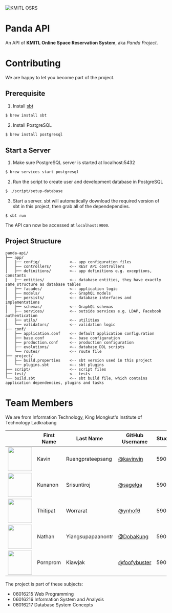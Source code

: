 ![KMITL OSRS](https://zartre.com/files/KMITL-OSRS.png)
# Panda API

An API of **KMITL Online Space Reservation System**, aka _Panda Project_.

# Contributing

We are happy to let you become part of the project.

## Prerequisite

1. Install [sbt](https://www.scala-sbt.org/index.html)
```bash
$ brew install sbt
```

2. Install PostgreSQL
```bash
$ brew install postgresql
```

## Start a Server

1. Make sure PostgreSQL server is started at localhost:5432
```bash
$ brew services start postgresql
```

2. Run the script to create user and development database in PostgreSQL
```bash
$ ./script/setup-database
```

3. Start a server. sbt will automatically download the required version of sbt in this project, then grab all of the dependependies.
```
$ sbt run
```

The API can now be accessed at `localhost:9000`.

## Project Structure

```
panda-api/
├── app/
│   ├── config/             <-- app configuration files
│   ├── controllers/        <-- REST API controllers
│   ├── definitions/        <-- app definitions e.g. exceptions, constants
│   ├── entities/           <-- database entities, they have exactly same structure as database tables
│   ├── facades/            <-- application logic
│   ├── models/             <-- GraphQL models
│   ├── persists/           <-- database interfaces and implementations
│   ├── schemas/            <-- GraphQL schemas
│   ├── services/           <-- outside services e.g. LDAP, Facebook authentication
│   ├── utils/              <-- utilities
│   └── validators/         <-- validation logic
├── conf/
│   ├── application.conf    <-- default application configuration
│   ├── base.conf           <-- base configuration
│   ├── production.conf     <-- production configuration
│   ├── evolutions/         <-- database DDL scripts
│   └── routes/             <-- route file
├── project/
│   ├── build.properties    <-- sbt version used in this project
│   └── plugins.sbt         <-- sbt plugins
├── script/                 <-- script files
├── test/                   <-- tests
└── build.sbt               <-- sbt build file, which contains application dependencies, plugins and tasks
```

# Team Members
We are from Information Technology, King Mongkut's Institute of Technology Ladkrabang

||First Name|Last Name|GitHub Username|Student ID|
|:-:|--|------|---------------|---------|
|<img src="https://avatars1.githubusercontent.com/u/20960087" width="75px">|Kavin|Ruengprateepsang|[@kavinvin](https://github.com/kavinvin)|59070009|
|<img src="https://avatars3.githubusercontent.com/u/13056824" width="75px">|Kunanon|Srisuntiroj|[@sagelga](https://github.com/sagelga)|59070022|
|<img src="https://avatars2.githubusercontent.com/u/22119886" width="75px">|Thitipat|Worrarat|[@ynhof6](https://github.com/ynhof6)|59070043|
|<img src="https://avatars0.githubusercontent.com/u/3814520" width="75px">|Nathan|Yiangsupapaanontr|[@DobaKung](https://github.com/DobaKung)|59070087|
|<img src="https://avatars1.githubusercontent.com/u/20330195" width="75px">|Pornprom|Kiawjak|[@foofybuster](https://github.com/foofybuster)|59070113|

The project is part of these subjects:
* 06016215 Web Programming
* 06016216 Information System and Analysis
* 06016217 Database System Concepts
